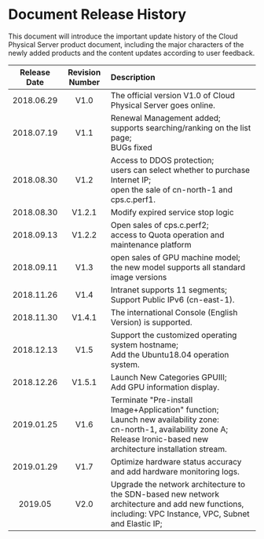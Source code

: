 # Document Release History

This document will introduce the important update history of the Cloud Physical Server product document, including the major characters of the newly added products and the content updates according to user feedback.

|**Release Date**|**Revision Number**|**Description**|
|:--:|:--:|:--|
|2018.06.29|V1.0|The official version V1.0 of Cloud Physical Server goes online.|
|2018.07.19|V1.1|Renewal Management added;<br/>supports searching/ranking on the list page;<br/>BUGs fixed|
|2018.08.30|V1.2|Access to DDOS protection;<br/>users can select whether to purchase Internet IP;<br/>open the sale of cn-north-1 and cps.c.perf1. |
|2018.08.30|V1.2.1|Modify expired service stop logic|
|2018.09.13|V1.2.2|Open sales of cps.c.perf2; <br/>access to Quota operation and maintenance platform|
|2018.09.11|V1.3|open sales of GPU machine model;<br/>the new model supports all standard image versions|
|2018.11.26|V1.4|Intranet supports 11 segments; <br/>Support Public IPv6 (cn-east-1).|
|2018.11.30|V1.4.1|The international Console (English Version) is supported.|
|2018.12.13|V1.5|Support the customized operating system hostname; <br/>Add the Ubuntu18.04 operation system.|
|2018.12.26|V1.5.1|Launch New Categories GPUⅢ; <br/>Add GPU information display.|
|2019.01.25|V1.6|Terminate "Pre-install Image+Application" function; <br/>Launch new availability zone: <br/>cn-north-1, availability zone A; <br/>Release Ironic-based new architecture installation stream.|
|2019.01.29|V1.7|Optimize hardware status accuracy and add hardware monitoring logs.|
|2019.05|V2.0|Upgrade the network architecture to the SDN-based new network architecture and add new functions, including: VPC Instance, VPC, Subnet and Elastic IP;<br/>|


